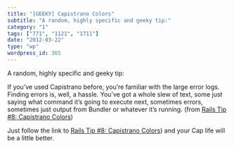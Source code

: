 ```yaml
---
title: "[GEEKY] Capistrano Colors"
subtitle: "A random, highly specific and geeky tip:"
category: "1"
tags: ["771", "1121", "1711"]
date: "2012-03-22"
type: "wp"
wordpress_id: 365
---
```

A random, highly specific and geeky tip:

> 
If you’ve used Capistrano before, you’re familiar with the large error logs. Finding errors is, well, a hassle. You’ve got a whole slew of text, some just saying what command it’s going to execute next, sometimes errors, sometimes just output from Bundler or whatever it’s running. (from [Rails Tip #8: Capistrano Colors](http://excid3.com/blog/rails-tip-8-capistrano-colors/))

Just follow the link to [Rails Tip #8: Capistrano Colors](http://excid3.com/blog/rails-tip-8-capistrano-colors/)) and your Cap life will be a little better.

>